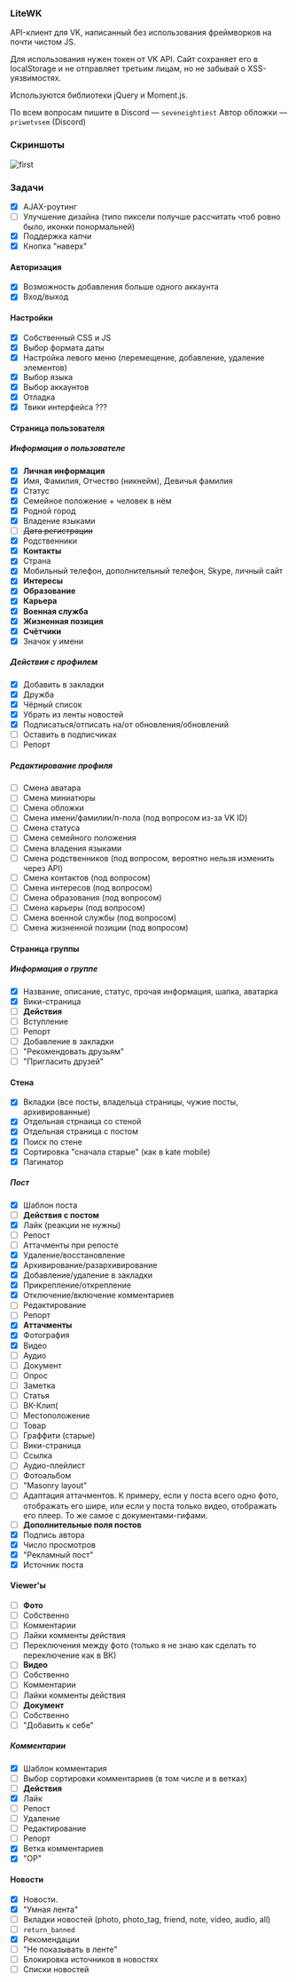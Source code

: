 ### LiteWK

API-клиент для VK, написанный без использования фреймворков на почти чистом JS.

Для использования нужен токен от VK API. Сайт сохраняет его в localStorage и не отправляет третьим лицам, но не забывай о XSS-уязвимостях.

Используются библиотеки jQuery и Moment.js.

По всем вопросам пишите в Discord — `seveneightiest`
Автор обложки — `priwetvsem` (Discord)

### Скриншоты

![first](https://i.imgur.com/eMLkTCo.png "03.06.24")

### Задачи

- [x] AJAX-роутинг
- [ ] Улучшение дизайна (типо пиксели получше рассчитать чтоб ровно было, иконки понормальней)
- [x] Поддержка капчи
- [x] Кнопка "наверх"

#### Авторизация
- [x] Возможность добавления больше одного аккаунта
- [x] Вход/выход

#### Настройки

- [x] Собственный CSS и JS
- [x] Выбор формата даты
- [x] Настройка левого меню (перемещение, добавление, удаление элементов)
- [x] Выбор языка
- [x] Выбор аккаунтов
- [x] Отладка
- [x] Твики интерфейса ???

#### Страница пользователя

##### Информация о пользователе

- [x] **Личная информация**
- [x] Имя, Фамилия, Отчество (никнейм), Девичья фамилия
- [x] Статус
- [x] Семейное положение + человек в нём
- [x] Родной город
- [x] Владение языками
- [ ] ~~Дата регистрации~~
- [x] Родственники
- [x] **Контакты**
- [x] Страна
- [x] Мобильный телефон, дополнительный телефон, Skype, личный сайт
- [x] **Интересы**
- [x] **Образование**
- [x] **Карьера**
- [x] **Военная служба**
- [x] **Жизненная позиция**
- [x] **Счётчики**
- [x] Значок у имени

##### Действия с профилем

- [x] Добавить в закладки
- [x] Дружба
- [x] Чёрный список
- [x] Убрать из ленты новостей
- [x] Подписаться/отписать на/от обновления/обновлений
- [ ] Оставить в подписчиках
- [ ] Репорт

##### Редактирование профиля

- [ ] Смена аватара
- [ ] Смена миниатюры
- [ ] Смена обложки
- [ ] Смена имени/фамилии/п-пола (под вопросом из-за VK ID)
- [ ] Смена статуса
- [ ] Смена семейного положения
- [ ] Смена владения языками
- [ ] Смена родственников (под вопросом, вероятно нельзя изменить через API)
- [ ] Смена контактов (под вопросом)
- [ ] Смена интересов (под вопросом)
- [ ] Смена образования (под вопросом)
- [ ] Смена карьеры (под вопросом)
- [ ] Смена военной службы (под вопросом)
- [ ] Смена жизненной позиции (под вопросом)

#### Страница группы

##### Информация о группе
- [x] Название, описание, статус, прочая информация, шапка, аватарка
- [x] Вики-страница
- [ ] **Действия**
- [ ] Вступление
- [ ] Репорт
- [ ] Добавление в закладки
- [ ] "Рекомендовать друзьям"
- [ ] "Пригласить друзей"

#### Стена

- [x] Вкладки (все посты, владельца страницы, чужие посты, архивированные)
- [x] Отдельная стрнаица со стеной
- [x] Отдельная страница с постом
- [x] Поиск по стене
- [x] Сортировка "сначала старые" (как в kate mobile)
- [x] Пагинатор

##### Пост

- [x] Шаблон поста
- [ ] **Действия с постом**
- [x] Лайк (реакции не нужны)
- [ ] Репост
- [ ] Аттачменты при репосте
- [x] Удаление/восстановление
- [x] Архивирование/разархивирование
- [x] Добавление/удаление в закладки
- [x] Прикрепление/открепление
- [x] Отключение/включение комментариев
- [ ] Редактирование
- [ ] Репорт
- [x] **Аттачменты**
- [x] Фотография
- [x] Видео
- [ ] Аудио
- [ ] Документ
- [ ] Опрос
- [ ] Заметка
- [ ] Статья
- [ ] ВК-Клип(
- [ ] Местоположение
- [ ] Товар
- [ ] Граффити (старые)
- [ ] Вики-страница
- [ ] Ссылка
- [ ] Аудио-плейлист
- [ ] Фотоальбом
- [ ] "Masonry layout"
- [ ] Адаптация аттачментов. К примеру, если у поста всего одно фото, отображать его шире, или если у поста только видео, отображать его плеер. То же самое с документами-гифами.
- [ ] **Дополнительные поля постов**
- [x] Подпись автора
- [x] Число просмотров
- [x] "Рекламный пост"
- [x] Источник поста

#### Viewer'ы

- [ ] **Фото**
- [ ] Собственно
- [ ] Комментарии
- [ ] Лайки комменты действия
- [ ] Переключения между фото (только я не знаю как сделать то переключение как в ВК)
- [ ] **Видео**
- [ ] Собственно
- [ ] Комментарии
- [ ] Лайки комменты действия
- [ ] **Документ**
- [ ] Собственно
- [ ] "Добавить к себе"

##### Комментарии

- [x] Шаблон комментария
- [ ] Выбор сортировки комментариев (в том числе и в ветках)
- [ ] **Действия**
- [x] Лайк
- [ ] Репост
- [ ] Удаление
- [ ] Редактирование
- [ ] Репорт
- [x] Ветка комментариев
- [x] "OP"

#### Новости

- [x] Новости.
- [x] "Умная лента"
- [ ] Вкладки новостей (photo, photo_tag, friend, note, video, audio, all)
- [ ] `return_banned`
- [x] Рекомендации
- [ ] "Не показывать в ленте"
- [ ] Блокировка источников в новостях
- [ ] Списки новостей
